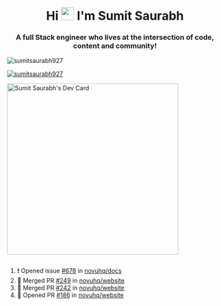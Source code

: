 <h1 align="center">Hi <img src="https://raw.githubusercontent.com/MartinHeinz/MartinHeinz/master/wave.gif" width="30px"> I'm Sumit Saurabh</h1>
<h3 align="center">A full Stack engineer who lives at the intersection of code, content and community!</h3>

<p align="left"> <img src="https://komarev.com/ghpvc/?username=sumitsaurabh927&label=Profile%20views&color=0e75b6&style=flat" alt="sumitsaurabh927" /> </p>


<p align="left"> <a href="https://twitter.com/sumitsaurabh927" target="blank"><img src="https://img.shields.io/twitter/follow/sumitsaurabh927?logo=twitter&style=for-the-badge" alt="sumitsaurabh927" /></a> </p>


<a href="https://api.daily.dev/devcards/7d94ae10a1cc42f39f319acddfaf2e5b.png?r=6b7"><img src="https://api.daily.dev/devcards/7d94ae10a1cc42f39f319acddfaf2e5b.png?r=6b7" width="400" alt="Sumit Saurabh's Dev Card"/></a>

<p align="left"> <a href="https://twitter.com/" target="blank"><img src="https://img.shields.io/twitter/follow/?logo=twitter&style=for-the-badge" alt="" /></a> </p>



<!--
<p><img align="center" src="https://github-readme-stats.vercel.app/api?username=sumitsaurabh927&count_private=true" alt="sumitsaurabh927" /></p>
-->

<!--START_SECTION:activity-->
1. ❗ Opened issue [#678](https://github.com/novuhq/docs/issues/678) in [novuhq/docs](https://github.com/novuhq/docs)
2. 🎉 Merged PR [#249](https://github.com/novuhq/website/pull/249) in [novuhq/website](https://github.com/novuhq/website)
3. 🎉 Merged PR [#242](https://github.com/novuhq/website/pull/242) in [novuhq/website](https://github.com/novuhq/website)
4. 💪 Opened PR [#186](https://github.com/novuhq/website/pull/186) in [novuhq/website](https://github.com/novuhq/website)
<!--END_SECTION:activity-->
